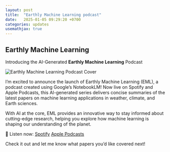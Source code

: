```yaml
---
layout: post
title:  "Earthly Machine Learning podcast"
date:   2025-01-05 09:29:20 +0700
categories: updates
usemathjax: true
---
```



## Earthly Machine Learning

Introducing the AI-Generated **Earthly Machine Learning** Podcast

![Earthly Machine Learning Podcast Cover](assets/img/posts/EML.png)

I’m excited to announce the launch of Earthly Machine Learning (EML), a podcast created using Google’s NotebookLM! Now live on Spotify and Apple Podcasts, this AI-generated series delivers concise summaries of the latest papers on machine learning applications in weather, climate, and Earth sciences.

With AI at the core, EML provides an innovative way to stay informed about cutting-edge research, helping you explore how machine learning is shaping our understanding of the planet.

📍 Listen now:
    [Spotify](https://open.spotify.com/show/0lTrPDrL7p3TgXwkmVqkQh?si=08ba3b69187e4144)
    [Apple Podcasts](https://podcasts.apple.com/us/podcast/earthly-machine-learning/id1789926996)

Check it out and let me know what papers you’d like covered next!
